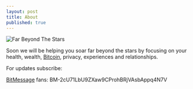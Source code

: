 ```yaml
---
layout: post
title: About
published: true
---
```

<p>
<img src="http://www.farbeyondthestars.com/images/farbeyondthestars.jpg" alt="Far Beyond The Stars">
<p>
Soon we will be helping you soar far beyond the stars by focusing on your health, wealth, <a href="http://www.bitcoin.kn">Bitcoin</a>, privacy, experiences and relationships.
<p>
For updates subscribe:
<p>
<a href="https://bitmessage.org/wiki/Main_Page">BitMessage</a> fans: BM-2cU71LbU9ZXaw9CProhBRjVAsbAppq4N7V
<p>
<script type="text/javascript" src="http://forms.aweber.com/form/12/65317412.js"></script>

